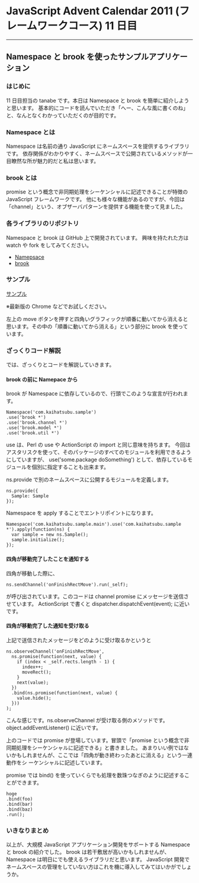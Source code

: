 # JavaScript Advent Calendar 2011 (フレームワークコース) 11 日目
---

## Namespace と brook を使ったサンプルアプリケーション

### はじめに

11 日目担当の tanabe です。本日は Namespace と brook を簡単に紹介しようと思います。
基本的にコードを読んでいただき「へー、こんな風に書くのね」と、なんとなくわかっていただくのが目的です。

### Namespace とは

Namespace は名前の通り JavaScript にネームスペースを提供するライブラリです。
依存関係がわかりやすく、ネームスペースで公開されているメソッドが一目瞭然な所が魅力的だと私は思います。

### brook とは

promise という概念で非同期処理をシーケンシャルに記述できることが特徴の JavaScript フレームワークです。
他にも様々な機能があるのですが、今回は「channel」という、オブザーバパターンを提供する機能を使って見ました。

### 各ライブラリのリポジトリ

Namespace と brook は GitHub 上で開発されています。
興味を持たれた方は watch や fork をしてみてください。

* [Namepsace](https://github.com/hirokidaichi/namespace-js)
* [brook](https://github.com/hirokidaichi/brook)

### サンプル

[サンプル](http://tanabe.github.com/Advent-calnedar-2011/)

※最新版の Chrome などでお試しください。

左上の move ボタンを押すと四角いグラフィックが順番に動いてから消えると思います。その中の「順番に動いてから消える」という部分に brook を使っています。

### ざっくりコード解説

では、ざっくりとコードを解説していきます。

#### brook の前に Namepace から

brook が Namespace に依存しているので、行頭でこのような宣言が行われます。

    Namespace('com.kaihatsubu.sample')
    .use('brook *')
    .use('brook.channel *')
    .use('brook.model *')
    .use('brook.util *')

use は、Perl の use や ActionScript の import と同じ意味を持ちます。
今回はアスタリスクを使って、そのパッケージのすべてのモジュールを利用できるようにしていますが、
use('some.package doSomething') として、依存しているモジュールを個別に指定することも出来ます。

ns.provide で別のネームスペースに公開するモジュールを定義します。

    ns.provide({
      Sample: Sample
    });

Namespace を apply することでエントリポイントになります。

    Namespace('com.kaihatsubu.sample.main').use('com.kaihatsubu.sample *').apply(function(ns) {
      var sample = new ns.Sample();
      sample.initialize();
    });

#### 四角が移動完了したことを通知する

四角が移動した際に、

    ns.sendChannel('onFinishRectMove').run(_self);

が呼び出されています。このコードは channel promise にメッセージを送信させています。
ActionScript で書くと dispatcher.dispatchEvent(event); に近いです。

#### 四角が移動完了した通知を受け取る

上記で送信されたメッセージをどのように受け取るかというと

    ns.observeChannel('onFinishRectMove',
      ns.promise(function(next, value) {
        if (index < _self.rects.length - 1) {
          index++; 
          moveRect();
        }
        next(value);
      })
      .bind(ns.promise(function(next, value) {
        value.hide();
      }))
    );

こんな感じです。ns.observeChannel が受け取る側のメソッドです。object.addEventListener() に近いです。

上のコードでは promise が登場しています。冒頭で「promise という概念で非同期処理をシーケンシャルに記述できる」と書きました。
あまりいい例ではないかもしれませんが、ここでは「四角が動き終わったあとに消える」という一連動作をシ
ーケンシャルに記述しています。

promise では bind() を使っていくらでも処理を数珠つなぎのように記述することができます。

    hoge
    .bind(foo)
    .bind(bar)
    .bind(baz)
    .run();

### いきなりまとめ

以上が、大規模 JavaScript アプリケーション開発をサポートする Namespace と brook の紹介でした。
brook は若干敷居が高いかもしれませんが、Namespace は明日にでも使えるライブラリだと思います。
JavaScript 開発でネームスペースの管理をしていない方はこれを機に導入してみてはいかがでしょうか。
